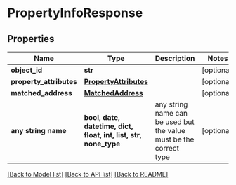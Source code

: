 # PropertyInfoResponse


## Properties
Name | Type | Description | Notes
------------ | ------------- | ------------- | -------------
**object_id** | **str** |  | [optional] 
**property_attributes** | [**PropertyAttributes**](PropertyAttributes.md) |  | [optional] 
**matched_address** | [**MatchedAddress**](MatchedAddress.md) |  | [optional] 
**any string name** | **bool, date, datetime, dict, float, int, list, str, none_type** | any string name can be used but the value must be the correct type | [optional]

[[Back to Model list]](../README.md#documentation-for-models) [[Back to API list]](../README.md#documentation-for-api-endpoints) [[Back to README]](../README.md)


